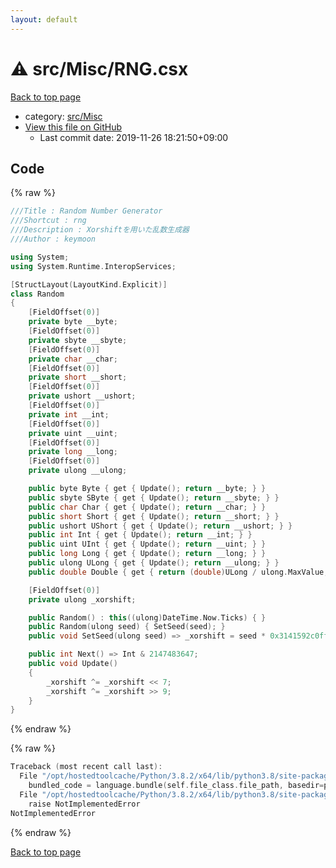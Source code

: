 ```yaml
---
layout: default
---
```


<!-- mathjax config similar to math.stackexchange -->
<script type="text/javascript" async
  src="https://cdnjs.cloudflare.com/ajax/libs/mathjax/2.7.5/MathJax.js?config=TeX-MML-AM_CHTML">
</script>
<script type="text/x-mathjax-config">
  MathJax.Hub.Config({
    TeX: { equationNumbers: { autoNumber: "AMS" }},
    tex2jax: {
      inlineMath: [ ['$','$'] ],
      processEscapes: true
    },
    "HTML-CSS": { matchFontHeight: false },
    displayAlign: "left",
    displayIndent: "2em"
  });
</script>

<script type="text/javascript" src="https://cdnjs.cloudflare.com/ajax/libs/jquery/3.4.1/jquery.min.js"></script>
<script src="https://cdn.jsdelivr.net/npm/jquery-balloon-js@1.1.2/jquery.balloon.min.js" integrity="sha256-ZEYs9VrgAeNuPvs15E39OsyOJaIkXEEt10fzxJ20+2I=" crossorigin="anonymous"></script>
<script type="text/javascript" src="../../../assets/js/copy-button.js"></script>
<link rel="stylesheet" href="../../../assets/css/copy-button.css" />


# :warning: src/Misc/RNG.csx

<a href="../../../index.html">Back to top page</a>

* category: <a href="../../../index.html#eec951bcc9ce32cbbb047da637079723">src/Misc</a>
* <a href="{{ site.github.repository_url }}/blob/master/src/Misc/RNG.csx">View this file on GitHub</a>
    - Last commit date: 2019-11-26 18:21:50+09:00




## Code

<a id="unbundled"></a>
{% raw %}
```cpp
﻿///Title : Random Number Generator
///Shortcut : rng
///Description : Xorshiftを用いた乱数生成器
///Author : keymoon

using System;
using System.Runtime.InteropServices;

[StructLayout(LayoutKind.Explicit)]
class Random
{
    [FieldOffset(0)]
    private byte __byte;
    [FieldOffset(0)]
    private sbyte __sbyte;
    [FieldOffset(0)]
    private char __char;
    [FieldOffset(0)]
    private short __short;
    [FieldOffset(0)]
    private ushort __ushort;
    [FieldOffset(0)]
    private int __int;
    [FieldOffset(0)]
    private uint __uint;
    [FieldOffset(0)]
    private long __long;
    [FieldOffset(0)]
    private ulong __ulong;

    public byte Byte { get { Update(); return __byte; } }
    public sbyte SByte { get { Update(); return __sbyte; } }
    public char Char { get { Update(); return __char; } }
    public short Short { get { Update(); return __short; } }
    public ushort UShort { get { Update(); return __ushort; } }
    public int Int { get { Update(); return __int; } }
    public uint UInt { get { Update(); return __uint; } }
    public long Long { get { Update(); return __long; } }
    public ulong ULong { get { Update(); return __ulong; } }
    public double Double { get { return (double)ULong / ulong.MaxValue; } }

    [FieldOffset(0)]
    private ulong _xorshift;

    public Random() : this((ulong)DateTime.Now.Ticks) { }
    public Random(ulong seed) { SetSeed(seed); }
    public void SetSeed(ulong seed) => _xorshift = seed * 0x3141592c0ffeeul;

    public int Next() => Int & 2147483647;
    public void Update()
    {
        _xorshift ^= _xorshift << 7;
        _xorshift ^= _xorshift >> 9;
    }
}

```
{% endraw %}

<a id="bundled"></a>
{% raw %}
```cpp
Traceback (most recent call last):
  File "/opt/hostedtoolcache/Python/3.8.2/x64/lib/python3.8/site-packages/onlinejudge_verify/docs.py", line 340, in write_contents
    bundled_code = language.bundle(self.file_class.file_path, basedir=pathlib.Path.cwd())
  File "/opt/hostedtoolcache/Python/3.8.2/x64/lib/python3.8/site-packages/onlinejudge_verify/languages/csharpscript.py", line 110, in bundle
    raise NotImplementedError
NotImplementedError

```
{% endraw %}

<a href="../../../index.html">Back to top page</a>

